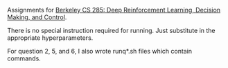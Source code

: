 Assignments for [Berkeley CS 285: Deep Reinforcement Learning, Decision Making, and Control](http://rail.eecs.berkeley.edu/deeprlcourse/).

There is no special instruction required for running. Just substitute in the appropriate hyperparameters. 

For question 2, 5, and 6, I also wrote runq*.sh files which contain commands.